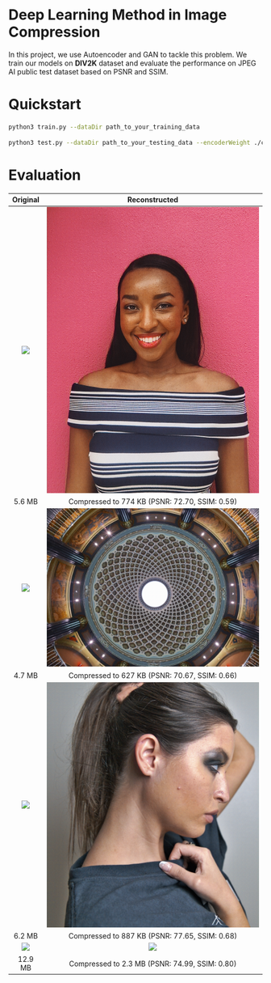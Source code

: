 # Deep Learning Method in Image Compression

In this project, we use Autoencoder and GAN to tackle this problem. We train our models on **DIV2K** dataset and evaluate the performance on JPEG AI public test dataset based on PSNR and SSIM.

# Quickstart

```sh
python3 train.py --dataDir path_to_your_training_data 
```

```sh
python3 test.py --dataDir path_to_your_testing_data --encoderWeight ./checkpoint/encoder.pt --decoderWeight ./checkpoint/decoder.pt
```

# Evaluation
|     Original      |                 Reconstructed                  |
| :---------------: | :--------------------------------------------: |
| ![](assets/1.png) |              ![](assets/1_re.png)              |
|      5.6 MB       | Compressed to 774 KB (PSNR: 72.70, SSIM: 0.59) |
| ![](assets/2.png) |              ![](assets/2_re.png)              |
|      4.7 MB       | Compressed to 627 KB (PSNR: 70.67, SSIM: 0.66) |
| ![](assets/3.png) |              ![](assets/3_re.png)              |
|      6.2 MB       | Compressed to 887 KB (PSNR: 77.65, SSIM: 0.68) |
| ![](assets/4.png) |              ![](assets/4_re.png)              |
|      12.9 MB      | Compressed to 2.3 MB (PSNR: 74.99, SSIM: 0.80) |


